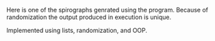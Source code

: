 Here is one of the spirographs genrated using the program. Because of randomization the output produced in execution is unique.

Implemented using lists, randomization, and OOP.

